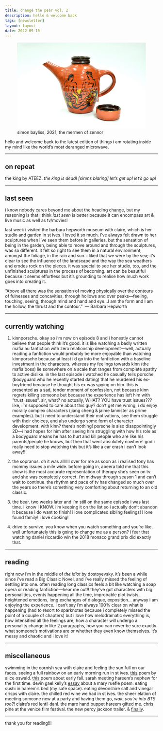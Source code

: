 ```yaml
---
title: change the pear vol. 2
description: hello & welcome back
tags: [newsletter]
layout: layout
date: 2022-09-15
---
```


<figure>
<img src="images/2.jpeg" alt="simon bayliss, 2021, the mermen of zennor" width="600"/>
<figcaption class="caption">simon bayliss, 2021, the mermen of zennor</figcaption>
</figure>

hello and welcome back to the latest edition of things i am rotating inside my mind like the world’s most deranged microwave.

* * *

## on repeat

the king by ATEEZ. _the king is dead! \[sirens blaring\] let’s get up! let’s go up!_ 

* * *

## last seen

i know nobody cares beyond me about the heading change, but my reasoning is that i think _last seen_ is better because it can encompass art & live music as well as tv/movies!

last week i visited the barbara hepworth museum with claire, which is her studio and garden in st ives. i loved it so much. i’ve always felt drawn to her sculptures when i’ve seen them before in galleries, but the sensation of being in the garden, being able to move around and through the sculptures, was so different. it felt so right to see them in a natural environment, amongst the foliage, in the rain and sun. i liked that we were by the sea; it’s clear to see the influence of the landscape and the way the sea weathers and erodes rock on the pieces. it was special to see her studio, too, and the unfinished sculptures in the process of becoming. art can be beautiful because it seems effortless but it’s grounding to realise how much work goes into creating it. 

“Above all there was the sensation of moving physically over the contours of fulnesses and concavities, through hollows and over peaks—feeling, touching, seeing, through mind and hand and eye…I am the form and I am the hollow, the thrust and the contour.”  — Barbara Hepworth 

---

## currently watching

1.  kinnporsche. okay so i’m now on episode 8 and i honestly cannot believe that people think it’s good. it is like watching a badly written mafia au fanfiction with zero relationship development—well, actually reading a fanfiction would probably be more enjoyable than watching kinnporsche because at least i’d go into the fanfiction with a baseline investment in the characters. whereas my feelings towards kinn (the mafia boss) lie somewhere on a scale that ranges from complete apathy to active dislike. in the last episode i watched he casually tells porsche (bodyguard who he recently started dating) that he murdered his ex-boyfriend because he thought his ex was spying on him. this is presented as a sad, tender moment of confession, not because kinn regrets killing someone but because the experience has left him with “trust issues”. sir, what? no actually, WHAT? YOU have trust issues??? like, i’m supposed to care about this guy? don’t get me wrong, i do enjoy morally complex characters (jiang cheng & jaime lannister as prime examples). but i need to understand their motivations, see them struggle with their choices, and also undergo some form of character development. with kinn? there’s nothing! porsche is also disappointingly 2D—i had hopes for him after seeing him struggling with how his role as a bodyguard means he has to hurt and kill people who are like his parents/people he knows, but then that went absolutely nowhere! god i really need to stop watching this but it’s like a car crash i can’t look away!!! 
    
2.  the sopranos. oh it was alllllll over for me as soon as i realised tony has mommy issues a mile wide. before going in, abeera told me that this show is the most accurate representation of therapy she’s seen on tv and she was completely correct. i’m midway through season 1 and can’t wait to continue. the rhythm and pace of tv has changed so much over the years so there’s something very comforting about returning to an old classic.
    
3.  the bear. two weeks later and i’m still on the same episode i was last time. i know I KNOW. i’m keeping it on the list so i actually don’t abandon it because i do want to finish! i love complicated sibling feelings! i love found family! i love cooking!
    
4.  drive to survive. you know when you watch something and you’re like, well unfortunately this is going to change me as a person? i fear that watching daniel riccardio win the 2018 monaco grand prix did exactly that. 
    

* * *

## reading

right now i’m in the middle of _the idiot_ by dostoyevsky. it’s been a while since i’ve read a Big Classic Novel, and i’ve really missed the feeling of settling into one. often reading long classics feels a bit like watching a soap opera or reading fanfiction—hear me out!! they’ve got characters with big personalities, events happening all the time, improbable plot twists, heightened emotions, long exchanges of dialogue, exposition… anyway i am enjoying the experience. i can’t say i’m always 100% clear on what is happening (had to resort to sparknotes because i completely missed the point of a couple of chapters) but i love how melodramatic everything is, how intensified all the feelings are, how a character will undergo a personality change in like 2 paragraphs, how you can never be sure exactly what someone’s motivations are or whether they even know themselves. it’s messy and chaotic and i love it!

---

## miscellaneous

swimming in the cornish sea with claire and feeling the sun full on our faces. seeing a full rainbow on an early morning run in st ives. [this](http://wealdwife.blogspot.com/2010/12/mountains-by-alice-oswald.html) poem by alice oswald. [this](https://twitter.com/kjavadizadeh/status/1564231769188098049) poem about early fall. sarah meeting hareem’s nephew for the first time. devin gael kelly’s [essay](https://ordinaryplots.substack.com/p/mary-ruefles-boutonniere) about a mary ruefle poem. eating sushi in hareem’s bed (my safe space). eating devonshire salt and vinegar crisps with claire. the chilled red wine we had in st ives. the sheer elation of meeting someone new at a party and having them go, _wait, you’re into BTS too?!_ claire’s red lentil dahl. the marx hand puppet hareem gifted me. chris pine at the venice film festival. the new percy jackson trailer. & [finally](https://twitter.com/hwa4eva/status/1567943395192217600). 

---

thank you for reading!!!
